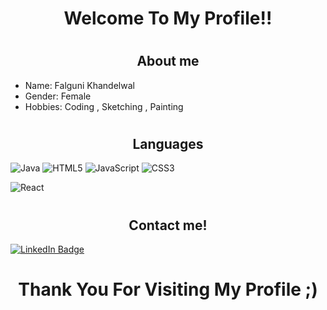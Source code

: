 
# <h1 align="center">Welcome To My Profile!!</h1>

# <h2 align="center">About me</h2>
+ Name: Falguni Khandelwal
+ Gender: Female
+ Hobbies: Coding , Sketching , Painting 



# <h2 align="center">Languages</h2>



![Java](https://img.shields.io/badge/java-%23ED8B00.svg?style=for-the-badge&logo=java&logoColor=white)
![HTML5](https://img.shields.io/badge/html5-%23E34F26.svg?style=for-the-badge&logo=html5&logoColor=white)
![JavaScript](https://img.shields.io/badge/javascript-%23323330.svg?style=for-the-badge&logo=javascript&logoColor=%23F7DF1E)
![CSS3](https://img.shields.io/badge/css3-%231572B6.svg?style=for-the-badge&logo=css3&logoColor=white)




![React](https://img.shields.io/badge/react-%2320232a.svg?style=for-the-badge&logo=react&logoColor=%2361DAFB)


# <h2 align="center">Contact me!</h2>




<div id="badges">
  <a href="https://www.linkedin.com/in/falguni-khandelwal-34aa55221/">
    <img src="https://img.shields.io/badge/LinkedIn-blue?style=for-the-badge&logo=linkedin&logoColor=white" alt="LinkedIn Badge"/>
  </a>
 
 
  
  
</div>

<h1 align="center">Thank You For Visiting My Profile ;) </h1>
